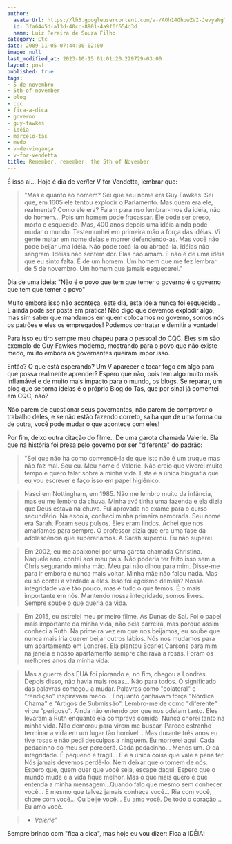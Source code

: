 ```yaml
---
author:
  avatarUrl: https://lh3.googleusercontent.com/a-/AOh14GhpwZVI-JevyaNgTdlrOT6YN20cI6V9Kxtq38Ij8AQ=s100
  id: 3fa6445d-a13d-40cc-8901-4a9f6f654d3d
  name: Luiz Pereira de Souza Filho
category: Etc
date: 2009-11-05 07:44:00-02:00
image: null
last_modified_at: 2023-10-15 01:01:20.229729-03:00
layout: post
published: true
tags:
- 5-de-novembro
- 5th-of-november
- blog
- cqc
- fica-a-dica
- governo
- guy-fawkes
- idéia
- marcelo-tas
- medo
- v-de-vingança
- v-for-vendetta
title: Remember, remember, the 5th of November
---
```


É isso aí... Hoje é dia de ver/ler V for Vendetta, lembrar que:

> "Mas e quanto ao homem? Sei que seu nome era Guy Fawkes. Sei que, em 1605 ele tentou explodir o Parlamento. Mas quem era ele, realmente? Como ele era? Falam para nso lembrar-mos da idéia, não do homem... Pois um homem pode fracassar. Ele pode ser preso, morto e esquecido. Mas, 400 anos depois uma idéia ainda pode mudar o mundo. Testemunhei em primeira mão a força das idéias. Vi gente matar em nome delas e morrer defendendo-as. Mas você não pode beijar uma idéia. Não pode tocá-la ou abraçá-la. Idéias não sangram. Idéias não sentem dor. Elas não amam. E não é de uma idéia que eu sinto falta. É de um homem. Um homem que me fez lembrar de 5 de novembro. Um homem que jamais esquecerei."

Dia de uma ideia: "Não é o povo que tem que temer o governo é o governo que tem que temer o povo"

Muito embora isso não aconteça, este dia, esta ideia nunca foi esquecida.. E ainda pode ser posta em pratica! Não digo que devemos explodir algo, mas sim saber que mandamos em quem colocamos no governo, somos nós os patrões e eles os empregados! Podemos contratar e demitir a vontade!

Para isso eu tiro sempre meu chapéu para o pessoal do CQC. Eles sim são exemplo de Guy Fawkes moderno, mostrando para o povo que não existe medo, muito embora os governantes queiram impor isso.

Então? O que está esperando? Um V aparecer e tocar fogo em algo para que possa realmente aprender? Espero que não, pois tem algo muito mais inflamável e de muito mais impacto para o mundo, os blogs. Se reparar, um blog que se torna ideias é o próprio Blog do Tas, que por sinal já comentei em CQC, não?

Não parem de questionar seus governantes, não parem de comprovar o trabalho deles, e se não estão fazendo correto, saiba que de uma forma ou de outra, você pode mudar o que acontece com eles!

Por fim, deixo outra citação do filme.. De uma garota chamada Valerie. Ela que na história foi presa pelo governo por ser "diferente" do padrão:

> "Sei que não há como convencê-la de que isto não é um truque mas não faz mal. Sou eu. Meu nome é Valerie. Não creio que viverei muito tempo e quero falar sobre a minha vida. Esta é a única biografia que eu vou escrever e faço isso em papel higiênico.

>

> Nasci em Nottingham, em 1985. Não me lembro muito da infância, mas eu me lembro da chuva. Minha avó tinha uma fazenda e ela dizia que Deus estava na chuva. Fui aprovada no exame para o curso secundário. Na escola, conheci minha primeira namorada. Seu nome era Sarah. Foram seus pulsos. Eles eram lindos. Achei que nos amaríamos para sempre. O professor dizia que era uma fase da adolescência que superaríamos. A Sarah superou. Eu não superei.

>

> Em 2002, eu me apaixonei por uma garota chamada Christina. Naquele ano, contei aos meu pais. Não poderia ter feito isso sem a Chris segurando minha mão. Meu pai não olhou para mim. Disse-me para ir embora e nunca mais voltar. Minha mãe não falou nada. Mas eu só contei a verdade a eles. Isso foi egoísmo demais? Nossa integridade vale tão pouco, mas é tudo o que temos. É o mais importante em nós. Mantendo nossa integridade, somos livres. Sempre soube o que queria da vida.

>

> Em 2015, eu estrelei meu primeiro filme, As Dunas de Sal. Foi o papel mais importante da minha vida, não pela carreira, mas porque assim conheci a Ruth. Na primeira vez em que nos beijamos, eu soube que nunca mais iria querer beijar outros lábios. Nós nos mudamos para um apartamento em Londres. Ela plantou Scarlet Carsons para mim na janela e nosso apartamento sempre cheirava a rosas. Foram os melhores anos da minha vida.

>

> Mas a guerra dos EUA foi piorando e, no fim, chegou a Londres. Depois disso, não havia mais rosas... Não para todos. O significado das palavras começou a mudar. Palavras como "colateral" e "rendição" inspiravam medo... Enquanto ganhavam força "Nórdica Chama" e "Artigos de Submissão". Lembro-me de como "diferente" virou "perigoso". Ainda não entendo por que nos odeiam tanto. Eles levaram a Ruth enquanto ela comprava comida. Nunca chorei tanto na minha vida. Não demorou para virem me buscar. Parece estranho terminar a vida em um lugar tão horrível... Mas durante três anos eu tive rosas e não pedi desculpas a ninguém. Eu morrerei aqui. Cada pedacinho do meu ser perecerá. Cada pedacinho... Menos um. O da integridade. É pequeno e frágil... E é a única coisa que vale a pena ter. Nós jamais devemos perdê-lo. Nem deixar que o tomem de nós. Espero que, quem quer que você seja, escape daqui. Espero que o mundo mude e a vida fique melhor. Mas o que mais quero é que entenda a minha mensagem...Quando falo que mesmo sem conhecer você... E mesmo que talvez jamais conheça você... Ria com você, chore com você... Ou beije você... Eu amo você. De todo o coração... Eu amo você.

>

> - _Valerie_"

Sempre brinco com "fica a dica", mas hoje eu vou dizer: Fica a IDÉIA!
